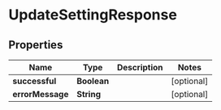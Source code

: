 

# UpdateSettingResponse

## Properties

Name | Type | Description | Notes
------------ | ------------- | ------------- | -------------
**successful** | **Boolean** |  |  [optional]
**errorMessage** | **String** |  |  [optional]



